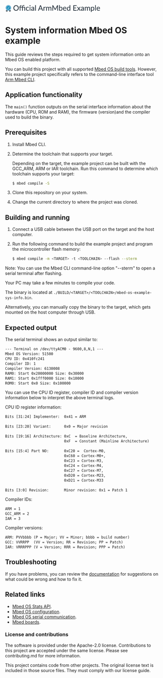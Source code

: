 ![](./resources/official_armmbed_example_badge.png)
# System information Mbed OS example

This guide reviews the steps required to get system information onto an Mbed OS enabled platform.

You can build this project with all supported [Mbed OS build tools](https://os.mbed.com/docs/mbed-os/latest/tools/index.html). However, this example project specifically refers to the command-line interface tool [Arm Mbed CLI](https://github.com/ARMmbed/mbed-cli#installing-mbed-cli).

## Application functionality

The `main()` function outputs on the serial interface information about the hardware (CPU, ROM and RAM), the firmware (version)and the compiler used to build the binary.

## Prerequisites

1. Install Mbed CLI.
1. Determine the toolchain that supports your target.

   Depending on the target, the example project can be built with the GCC_ARM, ARM or IAR toolchain. Run this command to determine which toolchain supports your target:

   ```bash
   $ mbed compile -S
   ```
   
1. Clone this repository on your system.
1. Change the current directory to where the project was cloned.

## Building and running

1. Connect a USB cable between the USB port on the target and the host computer.
1. Run the following command to build the example project and program the microcontroller flash memory:

   ```bash
   $ mbed compile -m <TARGET> -t <TOOLCHAIN> --flash --sterm
   ```
   
Note: You can use the Mbed CLI command-line option "--sterm" to open a serial terminal after flashing.

Your PC may take a few minutes to compile your code.

The binary is located at `./BUILD/<TARGET>/<TOOLCHAIN>/mbed-os-example-sys-info.bin`.

Alternatively, you can manually copy the binary to the target, which gets mounted on the host computer through USB.

## Expected output 

The serial terminal shows an output similar to: 

``` 
--- Terminal on /dev/ttyACM0 - 9600,8,N,1 ---
Mbed OS Version: 51500 
CPU ID: 0x410fc241 
Compiler ID: 1 
Compiler Version: 6130008 
RAM0: Start 0x20000000 Size: 0x30000 
RAM1: Start 0x1fff0000 Size: 0x10000 
ROM0: Start 0x0 Size: 0x100000 
``` 

You can use the CPU ID register, compiler ID and compiler version information below to interpret the above terminal logs.

CPU ID register information:

```
Bits [31:24] Implementer:  0x41 = ARM

Bits [23:20] Variant:      0x0 = Major revision

Bits [19:16] Architecture: 0xC  = Baseline Architecture,
                           0xF  = Constant (Mainline Architecture)

Bits [15:4] Part NO:       0xC20 =  Cortex-M0,
                           0xC60 = Cortex-M0+,
                           0xC23 = Cortex-M3,
                           0xC24 = Cortex-M4,
                           0xC27 = Cortex-M7,
                           0xD20 = Cortex-M23,
                           0xD21 = Cortex-M33

Bits [3:0] Revision:       Minor revision: 0x1 = Patch 1
```

Compiler IDs:

```
ARM = 1
GCC_ARM = 2
IAR = 3
```

Compiler versions:

```
ARM: PVVbbbb (P = Major; VV = Minor; bbbb = build number)
GCC: VVRRPP  (VV = Version; RR = Revision; PP = Patch)
IAR: VRRRPPP (V = Version; RRR = Revision; PPP = Patch)
```

## Troubleshooting 

If you have problems, you can review the [documentation](https://os.mbed.com/docs/latest/tutorials/debugging.html) for suggestions on what could be wrong and how to fix it. 

## Related links 

* [Mbed OS Stats API](https://os.mbed.com/docs/latest/apis/mbed-statistics.html). 
* [Mbed OS configuration](https://os.mbed.com/docs/latest/reference/configuration.html). 
* [Mbed OS serial communication](https://os.mbed.com/docs/latest/tutorials/serial-communication.html). 
* [Mbed boards](https://os.mbed.com/platforms/).

### License and contributions

The software is provided under the Apache-2.0 license. Contributions to this project are accepted under the same license. Please see contributing.md for more information.

This project contains code from other projects. The original license text is included in those source files. They must comply with our license guide.
